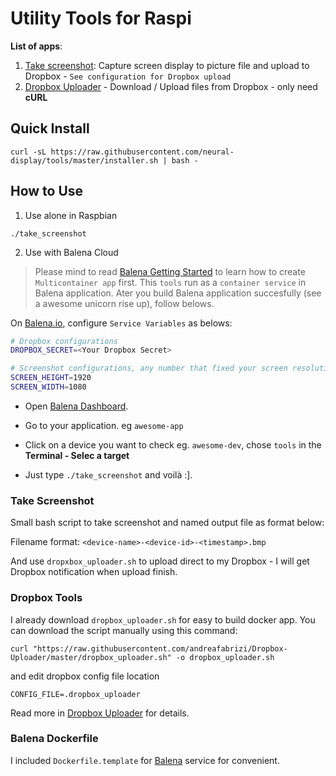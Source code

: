 # Utility Tools for Raspi

**List of apps**:

1. [Take screenshot](https://github.com/ThinhPhan/raspi2bmp): Capture screen display to picture file and upload to Dropbox - `See configuration for Dropbox upload`
2. [Dropbox Uploader](https://github.com/andreafabrizi/Dropbox-Uploader) - Download / Upload files from Dropbox - only need **cURL**

## Quick Install

`curl -sL https://raw.githubusercontent.com/neural-display/tools/master/installer.sh | bash -`

## How to Use

1. Use alone in Raspbian

`./take_screenshot`

2. Use with Balena Cloud
> Please mind to read [Balena Getting Started]() to learn how to create `Multicontainer app` first. This `tools` run as a `container service` in Balena application.
> Ater you build Balena application succesfully (see a awesome unicorn rise up), follow belows.

On [Balena.io](https://dashboard.balena-cloud.com/apps), configure `Service Variables` as belows:

```sh
# Dropbox configurations
DROPBOX_SECRET=<Your Dropbox Secret>

# Screenshot configurations, any number that fixed your screen resolution
SCREEN_HEIGHT=1920
SCREEN_WIDTH=1080
```

- Open [Balena Dashboard](https://dashboard.balena-cloud.com/apps).
- Go to your application. eg `awesome-app`
- Click on a device you want to check eg. `awesome-dev`, chose `tools` in the **Terminal - Selec a target**

- Just type `./take_screenshot` and voilà :].

### Take Screenshot

Small bash script to take screenshot and named output file as format below:

Filename format: `<device-name>-<device-id>-<timestamp>.bmp`

And use `dropxbox_uploader.sh` to upload direct to my Dropbox - I will get Dropbox notification when upload finish.

### Dropbox Tools

I already download `dropbox_uploader.sh` for easy to build docker app. You can download the script manually using this command:

`curl "https://raw.githubusercontent.com/andreafabrizi/Dropbox-Uploader/master/dropbox_uploader.sh" -o dropbox_uploader.sh`

and edit dropbox config file location

`CONFIG_FILE=.dropbox_uploader`

Read more in [Dropbox Uploader](https://github.com/andreafabrizi/Dropbox-Uploader) for details.

### Balena Dockerfile

I included `Dockerfile.template` for [Balena](balena.io) service for convenient.
